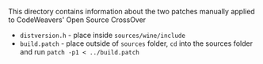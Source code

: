 This directory contains information about the two patches manually applied to CodeWeavers' Open Source CrossOver

* `distversion.h` - place inside `sources/wine/include`
* `build.patch` - place outside of `sources` folder, `cd` into the sources folder and run `patch -p1 < ../build.patch`